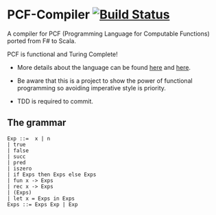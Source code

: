 # PCF-Compiler [![Build Status](https://travis-ci.org/anicolaspp/PCF-Compiler.svg?branch=master)](https://travis-ci.org/anicolaspp/PCF-Compiler)
A compiler for PCF (Programming Language for Computable Functions) ported from F# to Scala.

PCF is functional and Turing Complete!

- More details about the language can be found [here](http://www.springer.com/cda/content/document/cda_downloaddocument/9780857290755-c2.pdf?SGWID=0-0-45-1052237-p174031776)
and [here](https://medium.com/@anicolaspp/building-a-compiler-in-scala-8d51b467baec).

- Be aware that this is a project to show the power of functional programming so avoiding imperative style is priority. 
- TDD is required to commit. 

## The grammar

```
Exp ::=  x | n                               
| true                            
| false                           
| succ                            
| pred                            
| iszero                          
| if Exps then Exps else Exps     
| fun x -> Exps                   
| rec x -> Exps                   
| (Exps)                         
| let x = Exps in Exps                   
Exps ::= Exps Exp | Exp
```
